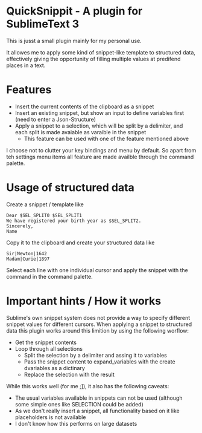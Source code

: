 # QuickSnippit - A plugin for SublimeText 3

This is jusst a small plugin mainly for my personal use.

It allowes me to apply some kind of snippet-like template to structured data, effectively giving the opportunity of filling multiple values at predifend places in a text.

# Features
* Insert the current contents of the clipboard as a snippet
* Insert an existing snippet, but show an input to define variables first (need to enter a Json-Structure)
* Apply a snippet to a selection, which will be split by a delimiter, and each split is made avaiable as varaible in the snippet
   * This feature can be used with one of the feature mentioned above 

I choose not to clutter your key bindings and menu by default. So apart from teh settings menu items all feature are made availble through the command palette.


# Usage of structured data

Create a snippet / template like

    Dear $SEL_SPLIT0 $SEL_SPLIT1
    We have registered your birth year as $SEL_SPLIT2.
    Sincerely,
    Name

Copy it to the clipboard and create your structured data like

    Sir|Newton|1642
    Madam|Curie|1897

Select each line with one individual cursor and apply the snippet with the command in the command palette.

# Important hints / How it works
Sublime's own snippet system does not provide a way to specify different snippet values for different cursors.
When applying a snippet to structured data this plugin works around this limition by using the following worflow:

* Get the snippet contents
* Loop through all selections
    * Split the selection by a delimiter and assing it to variables
    * Pass the snippet content to expand_variables with the create dvariables as a dictinary
    * Replace the selection with the result

While this works well (for me ;]), it also has the following caveats:
* The usual variables available in snippets can not be used (although some simple ones like SELECTION could be added)
* As we don't really insert a snippet, all functionality based on it like placeholders is not available
* I don't know how this performs on large datasets

